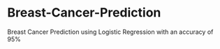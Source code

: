 # Breast-Cancer-Prediction
Breast Cancer Prediction using Logistic Regression with an accuracy of 95%
